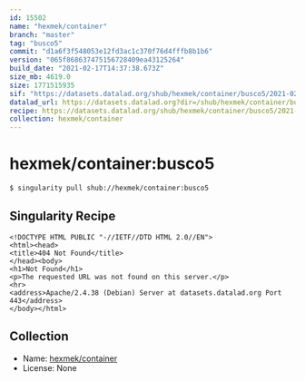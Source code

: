 ```yaml
---
id: 15502
name: "hexmek/container"
branch: "master"
tag: "busco5"
commit: "d1a6f3f548053e12fd3ac1c370f76d4fffb8b1b6"
version: "065f868637475156728409ea43125264"
build_date: "2021-02-17T14:37:38.673Z"
size_mb: 4619.0
size: 1771515935
sif: "https://datasets.datalad.org/shub/hexmek/container/busco5/2021-02-17-d1a6f3f5-065f8686/065f868637475156728409ea43125264.sif"
datalad_url: https://datasets.datalad.org?dir=/shub/hexmek/container/busco5/2021-02-17-d1a6f3f5-065f8686/
recipe: https://datasets.datalad.org/shub/hexmek/container/busco5/2021-02-17-d1a6f3f5-065f8686/Singularity
collection: hexmek/container
---
```


# hexmek/container:busco5

```bash
$ singularity pull shub://hexmek/container:busco5
```

## Singularity Recipe

```singularity
<!DOCTYPE HTML PUBLIC "-//IETF//DTD HTML 2.0//EN">
<html><head>
<title>404 Not Found</title>
</head><body>
<h1>Not Found</h1>
<p>The requested URL was not found on this server.</p>
<hr>
<address>Apache/2.4.38 (Debian) Server at datasets.datalad.org Port 443</address>
</body></html>
```

## Collection

 - Name: [hexmek/container](https://github.com/hexmek/container)
 - License: None


